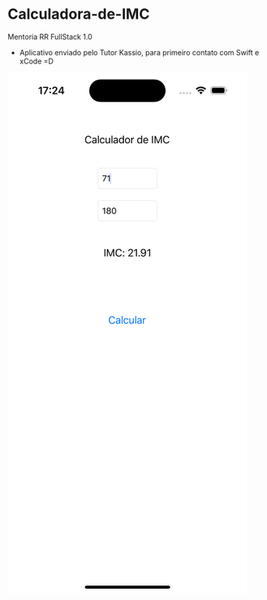 # Calculadora-de-IMC
Mentoria RR FullStack 1.0



 - Aplicativo enviado pelo Tutor Kassio, para primeiro contato com Swift e xCode =D


<img src="home.png">
